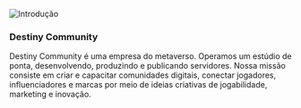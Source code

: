 ![Introdução](https://github.com/destinycommunity/.github/assets/41705596/76cc91b1-2759-4bb5-b5cb-63ee2968db75)

### Destiny Community
Destiny Community é uma empresa do metaverso. Operamos um estúdio de ponta, desenvolvendo, produzindo e publicando servidores. Nossa missão consiste em criar e capacitar comunidades digitais, conectar jogadores, influenciadores e marcas por meio de ideias criativas de jogabilidade, marketing e inovação.

